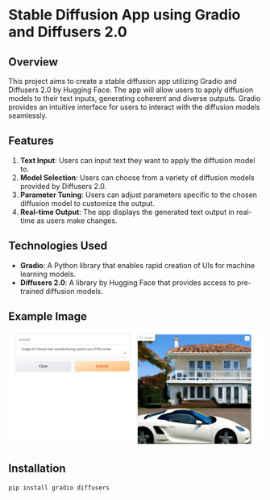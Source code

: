 # Stable Diffusion App using Gradio and Diffusers 2.0

## Overview
This project aims to create a stable diffusion app utilizing Gradio and Diffusers 2.0 by Hugging Face. The app will allow users to apply diffusion models to their text inputs, generating coherent and diverse outputs. Gradio provides an intuitive interface for users to interact with the diffusion models seamlessly.

## Features
1. **Text Input**: Users can input text they want to apply the diffusion model to.
2. **Model Selection**: Users can choose from a variety of diffusion models provided by Diffusers 2.0.
3. **Parameter Tuning**: Users can adjust parameters specific to the chosen diffusion model to customize the output.
4. **Real-time Output**: The app displays the generated text output in real-time as users make changes.

## Technologies Used
- **Gradio**: A Python library that enables rapid creation of UIs for machine learning models.
- **Diffusers 2.0**: A library by Hugging Face that provides access to pre-trained diffusion models.

## Example Image
![Car Image](car.png)

## Installation
```markdown
pip install gradio diffusers
